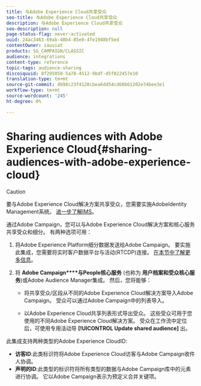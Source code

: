 ```yaml
---
title: 与Adobe Experience Cloud共享受众
seo-title: 与Adobe Experience Cloud共享受众
description: 与Adobe Experience Cloud共享受众
seo-description: null
page-status-flag: never-activated
uuid: 24ac3463-69ab-48b4-85e0-4fe1948bf5ed
contentOwner: sauviat
products: SG_CAMPAIGN/CLASSIC
audience: integrations
content-type: reference
topic-tags: audience-sharing
discoiquuid: 8f295058-5a78-4512-9bdf-d5f022457e10
translation-type: tm+mt
source-git-commit: 4b98c23f4120cbea6dd54cd68b61202e74bee3e1
workflow-type: tm+mt
source-wordcount: '245'
ht-degree: 0%

---
```



# Sharing audiences with Adobe Experience Cloud{#sharing-audiences-with-adobe-experience-cloud}

>[!CAUTION]
>
>要与Adobe Experience Cloud解决方案共享受众，您需要实施AdobeIdentity Management系统。 [进一步了解IMS](../../integrations/using/about-adobe-id.md)。

通过Adobe Campaign，您可以与Adobe Experience Cloud解决方案和核心服务共享受众和细分。 有两种选项可用：

1. 将Adobe Experience Platform细分数据发送给Adobe Campaign。 要实施此集成，您需要将实时客户数据平台与活动(RTCDP)连接。 [在本节中了解更多信息](https://docs.adobe.com/content/help/en/experience-platform/rtcdp/destinations/destinations-cat/adobe-destinations/adobe-campaign-destination.html)。


1. 将 **Adobe Campaign****与People核心服务** (也称为 **用户档案和受众核心服务**)或Adobe Audience Manager集成。 然后，您将能够：

   * 将共享受众/区段从不同的Adobe Experience Cloud解决方案导入Adobe Campaign。 受众可以通过Adobe Campaign中的列表导入。

   * 以Adobe Experience Cloud共享列表形式导出受众。 这些受众可用于您使用的不同Adobe Experience Cloud解决方案。 受众在工作流中定位后，可使用专用活动导 **[!UICONTROL Update shared audience]** 出。

此集成支持两种类型的Adobe Experience CloudID:

* **访客ID**:此类标识符将Adobe Experience Cloud访客与Adobe Campaign收件人协调。
* **声明的ID**:此类型的标识符将所有类型的数据与Adobe Campaign库中的元素进行协调。 它以Adobe Campaign表示为预定义合并关键项。
